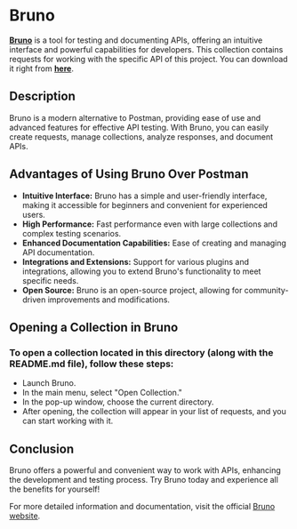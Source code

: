 # Bruno

[**Bruno**](https://github.com/usebruno/bruno) is a tool for testing and documenting APIs,
offering an intuitive interface and powerful capabilities for developers.
This collection contains requests for working with the specific API of this project.
You can download it right from [**here**](https://www.usebruno.com/downloads).

## Description

Bruno is a modern alternative to Postman, providing ease of use and advanced features for effective API testing.
With Bruno, you can easily create requests, manage collections, analyze responses, and document APIs.

## Advantages of Using Bruno Over Postman

- **Intuitive Interface:** Bruno has a simple and user-friendly interface, making it accessible for beginners and convenient for experienced users.
- **High Performance:** Fast performance even with large collections and complex testing scenarios.
- **Enhanced Documentation Capabilities:** Ease of creating and managing API documentation.
- **Integrations and Extensions:** Support for various plugins and integrations, allowing you to extend Bruno's functionality to meet specific needs.
- **Open Source:** Bruno is an open-source project, allowing for community-driven improvements and modifications.

## Opening a Collection in Bruno

### To open a collection located in this directory (along with the README.md file), follow these steps:

- Launch Bruno.
- In the main menu, select "Open Collection."
- In the pop-up window, choose the current directory.
- After opening, the collection will appear in your list of requests, and you can start working with it.

## Conclusion

Bruno offers a powerful and convenient way to work with APIs, enhancing the development and testing process. Try Bruno today and experience all the benefits for yourself!

For more detailed information and documentation, visit the official [Bruno website](https://www.usebruno.com/).